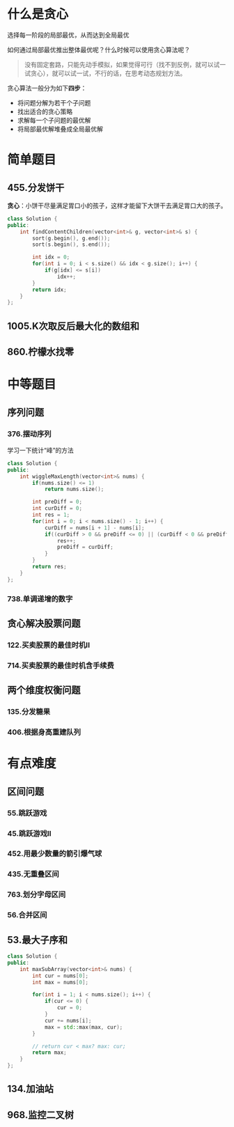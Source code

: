 # 什么是贪心

选择每一阶段的局部最优，从而达到全局最优



如何通过局部最优推出整体最优呢？什么时候可以使用贪心算法呢？

> 没有固定套路，只能先动手模拟，如果觉得可行（找不到反例，就可以试一试贪心），就可以试一试，不行的话，在思考动态规划方法。



贪心算法一般分为如下**四步**：

- 将问题分解为若干个子问题
- 找出适合的贪心策略
- 求解每一个子问题的最优解
- 将局部最优解堆叠成全局最优解





# 简单题目



## 455.分发饼干

**贪心**：小饼干尽量满足胃口小的孩子，这样才能留下大饼干去满足胃口大的孩子。

```c++
class Solution {
public:
    int findContentChildren(vector<int>& g, vector<int>& s) {
        sort(g.begin(), g.end());
        sort(s.begin(), s.end());

        int idx = 0;
        for(int i = 0; i < s.size() && idx < g.size(); i++) {
            if(g[idx] <= s[i])
                idx++;
        }
        return idx;
    }
};
```





## 1005.K次取反后最大化的数组和





## 860.柠檬水找零









# 中等题目



## 序列问题



### 376.摆动序列

学习一下统计“峰”的方法

```c++
class Solution {
public:
    int wiggleMaxLength(vector<int>& nums) {
        if(nums.size() <= 1)
            return nums.size();

        int preDiff = 0;
        int curDiff = 0;
        int res = 1;
        for(int i = 0; i < nums.size() - 1; i++) {
            curDiff = nums[i + 1] - nums[i];
            if((curDiff > 0 && preDiff <= 0) || (curDiff < 0 && preDiff >= 0)) {
                res++;
                preDiff = curDiff;
            }
        }
        return res;
    }
};
```





### 738.单调递增的数字





## 贪心解决股票问题

### 122.买卖股票的最佳时机II



### 714.买卖股票的最佳时机含手续费



## 两个维度权衡问题



### 135.分发糖果



### 406.根据身高重建队列







# 有点难度





## 区间问题



### 55.跳跃游戏



### 45.跳跃游戏II





### 452.用最少数量的箭引爆气球





### 435.无重叠区间





### 763.划分字母区间





### 56.合并区间





## 53.最大子序和



```c++
class Solution {
public:
    int maxSubArray(vector<int>& nums) {
        int cur = nums[0];
        int max = nums[0];

        for(int i = 1; i < nums.size(); i++) {
            if(cur <= 0) {
                cur = 0;
            }
            cur += nums[i];
            max = std::max(max, cur);
        }

        // return cur < max? max: cur;
        return max;
    }
};
```





## 134.加油站





## 968.监控二叉树







